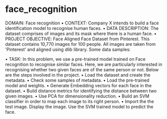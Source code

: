 # face_recognition
DOMAIN: Face recognition • CONTEXT: Company X intends to build a face identification model to recognise human faces. • DATA DESCRIPTION: The dataset comprises of images and its mask where there is a human face. • PROJECT OBJECTIVE: Face Aligned Face Dataset from Pinterest. This dataset contains 10,770 images for 100 people. All images are taken from 'Pinterest' and aligned using dlib library. Some data samples:

• TASK: In this problem, we use a pre-trained model trained on Face recognition to recognise similar faces. Here, we are particularly interested in recognising whether two given faces are of the same person or not. Below are the steps involved in the project. • Load the dataset and create the metadata. • Check some samples of metadata. • Load the pre-trained model and weights. • Generate Embedding vectors for each face in the dataset. • Build distance metrics for identifying the distance between two given images. • Use PCA for dimensionality reduction. • Build an SVM classifier in order to map each image to its right person. • Import the the test image. Display the image. Use the SVM trained model to predict the face.

